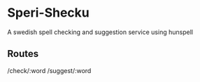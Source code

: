 # Speri-Shecku
A swedish spell checking and suggestion service using hunspell

## Routes
/check/:word
/suggest/:word
